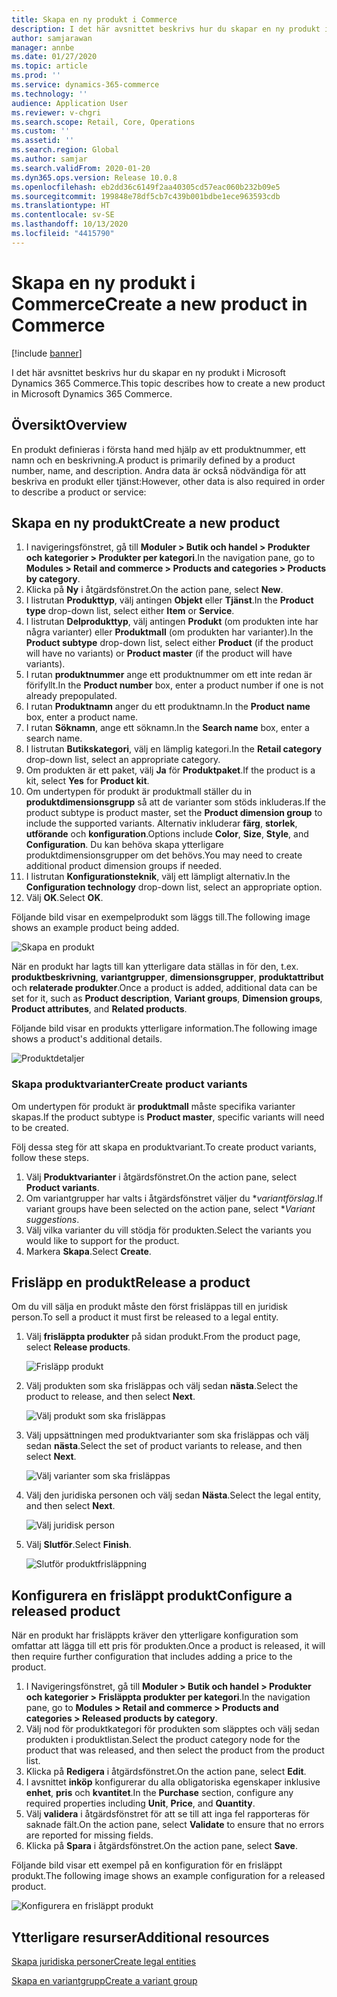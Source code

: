 ```yaml
---
title: Skapa en ny produkt i Commerce
description: I det här avsnittet beskrivs hur du skapar en ny produkt i Microsoft Dynamics 365 Commerce.
author: samjarawan
manager: annbe
ms.date: 01/27/2020
ms.topic: article
ms.prod: ''
ms.service: dynamics-365-commerce
ms.technology: ''
audience: Application User
ms.reviewer: v-chgri
ms.search.scope: Retail, Core, Operations
ms.custom: ''
ms.assetid: ''
ms.search.region: Global
ms.author: samjar
ms.search.validFrom: 2020-01-20
ms.dyn365.ops.version: Release 10.0.8
ms.openlocfilehash: eb2dd36c6149f2aa40305cd57eac060b232b09e5
ms.sourcegitcommit: 199848e78df5cb7c439b001bdbe1ece963593cdb
ms.translationtype: HT
ms.contentlocale: sv-SE
ms.lasthandoff: 10/13/2020
ms.locfileid: "4415790"
---
```

# <a name="create-a-new-product-in-commerce"></a><span data-ttu-id="87c91-103">Skapa en ny produkt i Commerce</span><span class="sxs-lookup"><span data-stu-id="87c91-103">Create a new product in Commerce</span></span>


[!include [banner](includes/banner.md)]

<span data-ttu-id="87c91-104">I det här avsnittet beskrivs hur du skapar en ny produkt i Microsoft Dynamics 365 Commerce.</span><span class="sxs-lookup"><span data-stu-id="87c91-104">This topic describes how to create a new product in Microsoft Dynamics 365 Commerce.</span></span>

## <a name="overview"></a><span data-ttu-id="87c91-105">Översikt</span><span class="sxs-lookup"><span data-stu-id="87c91-105">Overview</span></span>

<span data-ttu-id="87c91-106">En produkt definieras i första hand med hjälp av ett produktnummer, ett namn och en beskrivning.</span><span class="sxs-lookup"><span data-stu-id="87c91-106">A product is primarily defined by a product number, name, and description.</span></span> <span data-ttu-id="87c91-107">Andra data är också nödvändiga för att beskriva en produkt eller tjänst:</span><span class="sxs-lookup"><span data-stu-id="87c91-107">However, other data is also required in order to describe a product or service:</span></span>

## <a name="create-a-new-product"></a><span data-ttu-id="87c91-108">Skapa en ny produkt</span><span class="sxs-lookup"><span data-stu-id="87c91-108">Create a new product</span></span>

1. <span data-ttu-id="87c91-109">I navigeringsfönstret, gå till **Moduler \> Butik och handel \> Produkter och kategorier \> Produkter per kategori**.</span><span class="sxs-lookup"><span data-stu-id="87c91-109">In the navigation pane, go to **Modules \> Retail and commerce \> Products and categories \> Products by category**.</span></span>
1. <span data-ttu-id="87c91-110">Klicka på **Ny** i åtgärdsfönstret.</span><span class="sxs-lookup"><span data-stu-id="87c91-110">On the action pane, select **New**.</span></span>
1. <span data-ttu-id="87c91-111">I listrutan **Produkttyp**, välj antingen **Objekt** eller **Tjänst**.</span><span class="sxs-lookup"><span data-stu-id="87c91-111">In the **Product type** drop-down list, select either **Item** or **Service**.</span></span>
1. <span data-ttu-id="87c91-112">I listrutan **Delprodukttyp**, välj antingen **Produkt** (om produkten inte har några varianter) eller **Produktmall** (om produkten har varianter).</span><span class="sxs-lookup"><span data-stu-id="87c91-112">In the **Product subtype** drop-down list, select either **Product** (if the product will have no variants) or **Product master** (if the product will have variants).</span></span>
1. <span data-ttu-id="87c91-113">I rutan **produktnummer** ange ett produktnummer om ett inte redan är förifyllt.</span><span class="sxs-lookup"><span data-stu-id="87c91-113">In the **Product number** box, enter a product number if one is not already prepopulated.</span></span>
1. <span data-ttu-id="87c91-114">I rutan **Produktnamn** anger du ett produktnamn.</span><span class="sxs-lookup"><span data-stu-id="87c91-114">In the **Product name** box, enter a product name.</span></span>
1. <span data-ttu-id="87c91-115">I rutan **Söknamn**, ange ett söknamn.</span><span class="sxs-lookup"><span data-stu-id="87c91-115">In the **Search name** box, enter a search name.</span></span>
1. <span data-ttu-id="87c91-116">I listrutan **Butikskategori**, välj en lämplig kategori.</span><span class="sxs-lookup"><span data-stu-id="87c91-116">In the **Retail category** drop-down list, select an appropriate category.</span></span>
1. <span data-ttu-id="87c91-117">Om produkten är ett paket, välj **Ja** för **Produktpaket**.</span><span class="sxs-lookup"><span data-stu-id="87c91-117">If the product is a kit, select **Yes** for **Product kit**.</span></span>
1. <span data-ttu-id="87c91-118">Om undertypen för produkt är produktmall ställer du in **produktdimensionsgrupp** så att de varianter som stöds inkluderas.</span><span class="sxs-lookup"><span data-stu-id="87c91-118">If the product subtype is product master, set the **Product dimension group** to include the supported variants.</span></span> <span data-ttu-id="87c91-119">Alternativ inkluderar **färg**, **storlek**, **utförande** och **konfiguration**.</span><span class="sxs-lookup"><span data-stu-id="87c91-119">Options include **Color**, **Size**, **Style**, and **Configuration**.</span></span> <span data-ttu-id="87c91-120">Du kan behöva skapa ytterligare produktdimensionsgrupper om det behövs.</span><span class="sxs-lookup"><span data-stu-id="87c91-120">You may need to create additional product dimension groups if needed.</span></span>
1. <span data-ttu-id="87c91-121">I listrutan **Konfigurationsteknik**, välj ett lämpligt alternativ.</span><span class="sxs-lookup"><span data-stu-id="87c91-121">In the **Configuration technology** drop-down list, select an appropriate option.</span></span>
1. <span data-ttu-id="87c91-122">Välj **OK**.</span><span class="sxs-lookup"><span data-stu-id="87c91-122">Select **OK**.</span></span>

<span data-ttu-id="87c91-123">Följande bild visar en exempelprodukt som läggs till.</span><span class="sxs-lookup"><span data-stu-id="87c91-123">The following image shows an example product being added.</span></span>

![Skapa en produkt](media/create-new-product.png)

<span data-ttu-id="87c91-125">När en produkt har lagts till kan ytterligare data ställas in för den, t.ex. **produktbeskrivning**, **variantgrupper**, **dimensionsgrupper**, **produktattribut** och **relaterade produkter**.</span><span class="sxs-lookup"><span data-stu-id="87c91-125">Once a product is added, additional data can be set for it, such as **Product description**, **Variant groups**, **Dimension groups**, **Product attributes**, and **Related products**.</span></span>

<span data-ttu-id="87c91-126">Följande bild visar en produkts ytterligare information.</span><span class="sxs-lookup"><span data-stu-id="87c91-126">The following image shows a product's additional details.</span></span>

![Produktdetaljer](media/create-new-product-2.png)

### <a name="create-product-variants"></a><span data-ttu-id="87c91-128">Skapa produktvarianter</span><span class="sxs-lookup"><span data-stu-id="87c91-128">Create product variants</span></span>

<span data-ttu-id="87c91-129">Om undertypen för produkt är **produktmall** måste specifika varianter skapas.</span><span class="sxs-lookup"><span data-stu-id="87c91-129">If the product subtype is **Product master**, specific variants will need to be created.</span></span> 

<span data-ttu-id="87c91-130">Följ dessa steg för att skapa en produktvariant.</span><span class="sxs-lookup"><span data-stu-id="87c91-130">To create product variants, follow these steps.</span></span>

1. <span data-ttu-id="87c91-131">Välj **Produktvarianter** i åtgärdsfönstret.</span><span class="sxs-lookup"><span data-stu-id="87c91-131">On the action pane, select **Product variants**.</span></span>
1. <span data-ttu-id="87c91-132">Om variantgrupper har valts i åtgärdsfönstret väljer du \**variantförslag*.</span><span class="sxs-lookup"><span data-stu-id="87c91-132">If variant groups have been selected on the action pane, select \**Variant suggestions*.</span></span>
1. <span data-ttu-id="87c91-133">Välj vilka varianter du vill stödja för produkten.</span><span class="sxs-lookup"><span data-stu-id="87c91-133">Select the variants you would like to support for the product.</span></span>
1. <span data-ttu-id="87c91-134">Markera **Skapa**.</span><span class="sxs-lookup"><span data-stu-id="87c91-134">Select **Create**.</span></span>

## <a name="release-a-product"></a><span data-ttu-id="87c91-135">Frisläpp en produkt</span><span class="sxs-lookup"><span data-stu-id="87c91-135">Release a product</span></span>

<span data-ttu-id="87c91-136">Om du vill sälja en produkt måste den först frisläppas till en juridisk person.</span><span class="sxs-lookup"><span data-stu-id="87c91-136">To sell a product it must first be released to a legal entity.</span></span>

1. <span data-ttu-id="87c91-137">Välj **frisläppta produkter** på sidan produkt.</span><span class="sxs-lookup"><span data-stu-id="87c91-137">From the product page, select **Release products**.</span></span>

    ![Frisläpp produkt](media/create-new-product-3.png)

1. <span data-ttu-id="87c91-139">Välj produkten som ska frisläppas och välj sedan **nästa**.</span><span class="sxs-lookup"><span data-stu-id="87c91-139">Select the product to release, and then select **Next**.</span></span>

    ![Välj produkt som ska frisläppas](media/create-new-product-4.png)

1. <span data-ttu-id="87c91-141">Välj uppsättningen med produktvarianter som ska frisläppas och välj sedan **nästa**.</span><span class="sxs-lookup"><span data-stu-id="87c91-141">Select the set of product variants to release, and then select **Next**.</span></span>

    ![Välj varianter som ska frisläppas](media/create-new-product-5.png)

1. <span data-ttu-id="87c91-143">Välj den juridiska personen och välj sedan **Nästa**.</span><span class="sxs-lookup"><span data-stu-id="87c91-143">Select the legal entity, and then select **Next**.</span></span>

    ![Välj juridisk person](media/create-new-product-6.png)

1. <span data-ttu-id="87c91-145">Välj **Slutför**.</span><span class="sxs-lookup"><span data-stu-id="87c91-145">Select **Finish**.</span></span>

    ![Slutför produktfrisläppning](media/create-new-product-7.png)

## <a name="configure-a-released-product"></a><span data-ttu-id="87c91-147">Konfigurera en frisläppt produkt</span><span class="sxs-lookup"><span data-stu-id="87c91-147">Configure a released product</span></span>

<span data-ttu-id="87c91-148">När en produkt har frisläppts kräver den ytterligare konfiguration som omfattar att lägga till ett pris för produkten.</span><span class="sxs-lookup"><span data-stu-id="87c91-148">Once a product is released, it will then require further configuration that includes adding a price to the product.</span></span>

1. <span data-ttu-id="87c91-149">I Navigeringsfönstret, gå till **Moduler \> Butik och handel \> Produkter och kategorier \> Frisläppta produkter per kategori**.</span><span class="sxs-lookup"><span data-stu-id="87c91-149">In the navigation pane, go to **Modules \> Retail and commerce \> Products and categories \> Released products by category**.</span></span>
1. <span data-ttu-id="87c91-150">Välj nod för produktkategori för produkten som släpptes och välj sedan produkten i produktlistan.</span><span class="sxs-lookup"><span data-stu-id="87c91-150">Select the product category node for the product that was released, and then select the product from the product list.</span></span>
1. <span data-ttu-id="87c91-151">Klicka på **Redigera** i åtgärdsfönstret.</span><span class="sxs-lookup"><span data-stu-id="87c91-151">On the action pane, select **Edit**.</span></span>
1. <span data-ttu-id="87c91-152">I avsnittet **inköp** konfigurerar du alla obligatoriska egenskaper inklusive **enhet**, **pris** och **kvantitet**.</span><span class="sxs-lookup"><span data-stu-id="87c91-152">In the **Purchase** section, configure any required properties including **Unit**, **Price**,  and **Quantity**.</span></span>
1. <span data-ttu-id="87c91-153">Välj **validera** i åtgärdsfönstret för att se till att inga fel rapporteras för saknade fält.</span><span class="sxs-lookup"><span data-stu-id="87c91-153">On the action pane, select **Validate** to ensure that no errors are reported for missing fields.</span></span>
1. <span data-ttu-id="87c91-154">Klicka på **Spara** i åtgärdsfönstret.</span><span class="sxs-lookup"><span data-stu-id="87c91-154">On the action pane, select **Save**.</span></span>

<span data-ttu-id="87c91-155">Följande bild visar ett exempel på en konfiguration för en frisläppt produkt.</span><span class="sxs-lookup"><span data-stu-id="87c91-155">The following image shows an example configuration for a released product.</span></span>

![Konfigurera en frisläppt produkt](media/create-new-product-8.png)

## <a name="additional-resources"></a><span data-ttu-id="87c91-157">Ytterligare resurser</span><span class="sxs-lookup"><span data-stu-id="87c91-157">Additional resources</span></span>

[<span data-ttu-id="87c91-158">Skapa juridiska personer</span><span class="sxs-lookup"><span data-stu-id="87c91-158">Create legal entities</span></span>](channels-legal-entities.md)

[<span data-ttu-id="87c91-159">Skapa en variantgrupp</span><span class="sxs-lookup"><span data-stu-id="87c91-159">Create a variant group</span></span>](create-variant-group.md) 
